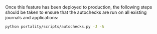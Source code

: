 Once this feature has been deployed to production, the following steps should be taken to ensure that the autochecks are run on all existing journals and applications:

```bash
python portality/scripts/autochecks.py -J -A
```

